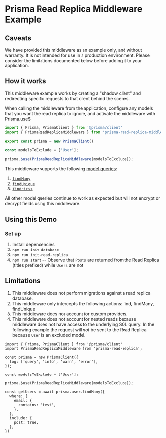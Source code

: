 # Prisma Read Replica Middleware Example

## Caveats

We have provided this middleware as an example only, and without warranty. It is not intended for use in a production environment. Please consider the limitations documented below before adding it to your application.

## How it works

This middleware example works by creating a "shadow client" and redirecting specific requests to that client behind the scenes.

When calling the middleware from the application, configure any models that you want the read replica to ignore, and activate the middleware with Prisma.use$

```ts
import { Prisma, PrismaClient } from '@prisma/client'
import { PrismaReadReplicaMiddleware } from 'prisma-read-replica-middleware';

export const prisma = new PrismaClient()

const modelsToExclude = ['User'];

prisma.$use(PrismaReadReplicaMiddleware(modelsToExclude));
```

This middleware supports the following [model queries](https://www.prisma.io/docs/reference/api-reference/prisma-client-reference#model-queries):

1. [`findMany`](https://www.prisma.io/docs/reference/api-reference/prisma-client-reference#findmany)
2. [`findUnique`](https://www.prisma.io/docs/reference/api-reference/prisma-client-reference#findunique) 
3. [`findFirst`](https://www.prisma.io/docs/reference/api-reference/prisma-client-reference#findfirst)

All other model queries continue to work as expected but will not encrypt or decrypt fields using this middleware.

## Using this Demo

### Set up

1. Install dependencies
2. `npm run init-database`
3. `npm run init-read-replica`
4. `npm run start` -- Observe that `Posts` are returned from the Read Replica (titles prefixed) while `Users` are not

## Limitations

1. This middleware does not perform migrations against a read replica database.
2. This middleware only intercepts the following actions: find, findMany, findUnique
3. This middleware does not account for custom providers.
4. This middleware does not account for nested reads because middleware does not have access to the underlying SQL query. In the following example the request will _not_ be sent to the Read Replica because `User` is an excluded model.

```
import { Prisma, PrismaClient } from '@prisma/client'
import PrismaReadReplicaMiddleware from 'prisma-read-replica';

const prisma = new PrismaClient({
  log: ['query', 'info', 'warn', 'error'],
});

const modelsToExclude = ['User'];

prisma.$use(PrismaReadReplicaMiddleware(modelsToExclude));

const getUsers = await prisma.user.findMany({
  where: {
    email: {
      contains: 'test',
    },
  },
  include: {
    post: true,
  },
})
```
